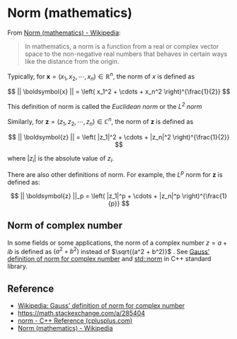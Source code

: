 # Norm (mathematics)

From [Norm (mathematics) - Wikipedia](https://en.wikipedia.org/wiki/Norm_(mathematics)):
> In mathematics, a norm is a function from a real or complex vector space to the non-negative real numbers that behaves in certain ways like the distance from the origin.

Typically, for $\boldsymbol{x} = (x_1, x_2, \cdots, x_n) \in \mathbb{R}^n$, the norm of $x$ is defined as

$$
|| \boldsymbol{x} || = \left( x_1^2 + \cdots + x_n^2 \right)^{\frac{1}{2}}
$$

This definition of norm is called the _Euclidean norm_ or the _$L^2$ norm_


Similarly, for $\boldsymbol{z} = (z_1, z_2, \cdots, z_n) \in \mathbb{C}^n$, the norm of $\boldsymbol{z}$ is defined as

$$
|| \boldsymbol{z} || = \left( |z_1|^2 + \cdots + |z_n|^2 \right)^{\frac{1}{2}}
$$

where $|z_i|$ is the absolute value of $z_i$.

There are also other definitions of norm. For example, the $L^p$ norm for $\boldsymbol{z}$ is defined as:

$$
|| \boldsymbol{z} ||_p = \left( |z_1|^p + \cdots + |z_n|^p \right)^{\frac{1}{p}}
$$

## Norm of complex number

In some fields or some applications, the norm of a complex number $z = a + ib$ is defined as $(a^2 + b^2)$ instead of $\sqrt{(a^2 + b^2)}$ . See [Gauss' definition of norm for complex number](https://en.wikipedia.org/wiki/Complex_number#cite_note-49) and [std::norm](https://cplusplus.com/reference/complex/norm/) in C++ standard library.

## Reference

* [Wikipedia: Gauss' definition of norm for complex number](https://en.wikipedia.org/wiki/Complex_number#cite_note-49)
* https://math.stackexchange.com/a/285404
* [norm - C++ Reference (cplusplus.com)](https://cplusplus.com/reference/complex/norm/)
* [Norm (mathematics) - Wikipedia](https://en.wikipedia.org/wiki/Norm_(mathematics))